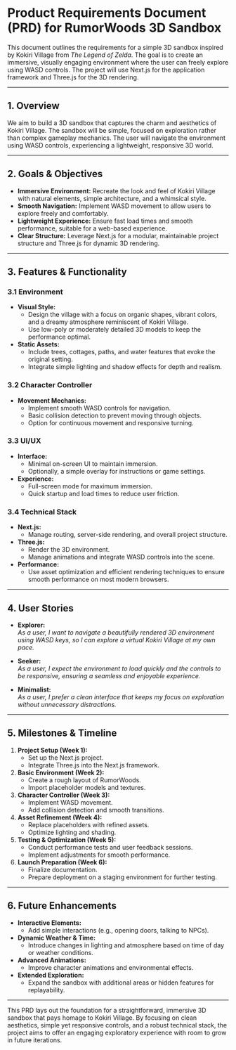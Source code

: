 # Product Requirements Document (PRD) for RumorWoods 3D Sandbox

This document outlines the requirements for a simple 3D sandbox inspired by Kokiri Village from *The Legend of Zelda*. The goal is to create an immersive, visually engaging environment where the user can freely explore using WASD controls. The project will use Next.js for the application framework and Three.js for the 3D rendering.

---

## 1. Overview

We aim to build a 3D sandbox that captures the charm and aesthetics of Kokiri Village. The sandbox will be simple, focused on exploration rather than complex gameplay mechanics. The user will navigate the environment using WASD controls, experiencing a lightweight, responsive 3D world.

---

## 2. Goals & Objectives

- **Immersive Environment:** Recreate the look and feel of Kokiri Village with natural elements, simple architecture, and a whimsical style.
- **Smooth Navigation:** Implement WASD movement to allow users to explore freely and comfortably.
- **Lightweight Experience:** Ensure fast load times and smooth performance, suitable for a web-based experience.
- **Clear Structure:** Leverage Next.js for a modular, maintainable project structure and Three.js for dynamic 3D rendering.

---

## 3. Features & Functionality

### 3.1 Environment
- **Visual Style:** 
  - Design the village with a focus on organic shapes, vibrant colors, and a dreamy atmosphere reminiscent of Kokiri Village.
  - Use low-poly or moderately detailed 3D models to keep the performance optimal.
- **Static Assets:**
  - Include trees, cottages, paths, and water features that evoke the original setting.
  - Integrate simple lighting and shadow effects for depth and realism.

### 3.2 Character Controller
- **Movement Mechanics:**
  - Implement smooth WASD controls for navigation.
  - Basic collision detection to prevent moving through objects.
  - Option for continuous movement and responsive turning.
  
### 3.3 UI/UX
- **Interface:**
  - Minimal on-screen UI to maintain immersion.
  - Optionally, a simple overlay for instructions or game settings.
- **Experience:**
  - Full-screen mode for maximum immersion.
  - Quick startup and load times to reduce user friction.

### 3.4 Technical Stack
- **Next.js:**
  - Manage routing, server-side rendering, and overall project structure.
- **Three.js:**
  - Render the 3D environment.
  - Manage animations and integrate WASD controls into the scene.
- **Performance:**
  - Use asset optimization and efficient rendering techniques to ensure smooth performance on most modern browsers.

---

## 4. User Stories

- **Explorer:**  
  *As a user, I want to navigate a beautifully rendered 3D environment using WASD keys, so I can explore a virtual Kokiri Village at my own pace.*

- **Seeker:**  
  *As a user, I expect the environment to load quickly and the controls to be responsive, ensuring a seamless and enjoyable experience.*

- **Minimalist:**  
  *As a user, I prefer a clean interface that keeps my focus on exploration without unnecessary distractions.*

---

## 5. Milestones & Timeline

1. **Project Setup (Week 1):**
   - Set up the Next.js project.
   - Integrate Three.js into the Next.js framework.
2. **Basic Environment (Week 2):**
   - Create a rough layout of RumorWoods.
   - Import placeholder models and textures.
3. **Character Controller (Week 3):**
   - Implement WASD movement.
   - Add collision detection and smooth transitions.
4. **Asset Refinement (Week 4):**
   - Replace placeholders with refined assets.
   - Optimize lighting and shading.
5. **Testing & Optimization (Week 5):**
   - Conduct performance tests and user feedback sessions.
   - Implement adjustments for smooth performance.
6. **Launch Preparation (Week 6):**
   - Finalize documentation.
   - Prepare deployment on a staging environment for further testing.

---

## 6. Future Enhancements

- **Interactive Elements:**  
  - Add simple interactions (e.g., opening doors, talking to NPCs).
- **Dynamic Weather & Time:**  
  - Introduce changes in lighting and atmosphere based on time of day or weather conditions.
- **Advanced Animations:**  
  - Improve character animations and environmental effects.
- **Extended Exploration:**  
  - Expand the sandbox with additional areas or hidden features for replayability.

---

This PRD lays out the foundation for a straightforward, immersive 3D sandbox that pays homage to Kokiri Village. By focusing on clean aesthetics, simple yet responsive controls, and a robust technical stack, the project aims to offer an engaging exploratory experience with room to grow in future iterations.